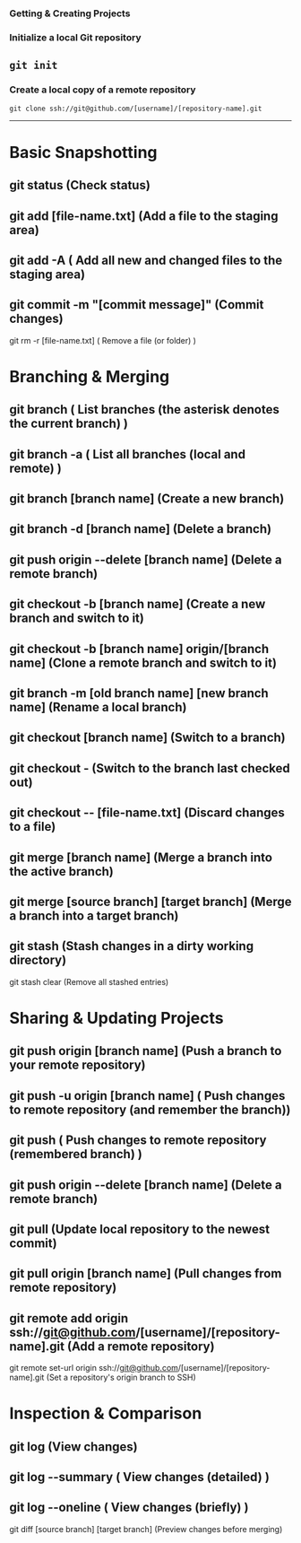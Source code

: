 
### Getting & Creating Projects

### Initialize a local Git repository
`git init`
---
### Create a local copy of a remote repository
`git clone ssh://git@github.com/[username]/[repository-name].git` 


--- 

# Basic Snapshotting

git status	 (Check status)
---
git add [file-name.txt]	 (Add a file to the staging area)
---
git add -A	( Add all new and changed files to the staging area)
---
git commit -m "[commit message]"	 (Commit changes)
---
git rm -r [file-name.txt]	 ( Remove a file (or folder) )


# Branching & Merging

git branch	 ( List branches (the asterisk denotes the current branch) )
---
git branch -a	 ( List all branches (local and remote) )
---
git branch [branch name]	 (Create a new branch)
---
git branch -d [branch name]	 (Delete a branch)
---
git push origin --delete [branch name]	 (Delete a remote branch)
---
git checkout -b [branch name]	 (Create a new branch and switch to it)
---
git checkout -b [branch name] origin/[branch name] 	(Clone a remote branch and switch to it)
---
git branch -m [old branch name] [new branch name]	 (Rename a local branch)
---
git checkout [branch name]	 (Switch to a branch)
---
git checkout -	 (Switch to the branch last checked out)
---
git checkout -- [file-name.txt]	 (Discard changes to a file)
---
git merge [branch name]	 (Merge a branch into the active branch)
---
git merge [source branch] [target branch]	 (Merge a branch into a target branch)
---
git stash	(Stash changes in a dirty working directory)
---
git stash clear 	(Remove all stashed entries)


# Sharing & Updating Projects

git push origin [branch name]	 (Push a branch to your remote repository)
---
git push -u origin [branch name]	 ( Push changes to remote repository (and remember the branch))
---
git push	 ( Push changes to remote repository (remembered branch) ) 
---
git push origin --delete [branch name]	 (Delete a remote branch)
---
git pull	 (Update local repository to the newest commit)
---
git pull origin [branch name]	 (Pull changes from remote repository)
---
git remote add origin ssh://git@github.com/[username]/[repository-name].git  (Add a remote repository)
---
git remote set-url origin ssh://git@github.com/[username]/[repository-name].git	 (Set a repository's origin branch to SSH)


# Inspection & Comparison

git log	 (View changes)
---
git log --summary	 ( View changes (detailed) )
---
git log --oneline	 ( View changes (briefly) )
---
git diff [source branch] [target branch]	  (Preview changes before merging)

